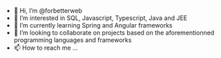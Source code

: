 - 👋 Hi, I’m @forbetterweb
- 👀 I’m interested in SQL, Javascript, Typescript, Java and JEE
- 🌱 I’m currently learning Spring and Angular frameworks
- 💞️ I’m looking to collaborate on projects based on the aforementionned programming languages and frameworks 
- 📫 How to reach me ...

<!---
forbetterweb/forbetterweb is a ✨ special ✨ repository because its `README.md` (this file) appears on your GitHub profile.
You can click the Preview link to take a look at your changes.
--->
